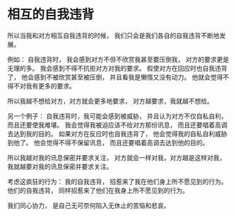 # 相互的自我违背

所以当我和对方相互自我违背的时候，
我们只会是我们各自的自我违背不断地发展。

例如：
自我违背时，
我会感到对方不但不欣赏我甚至要压倒我，
对方的要求更是无理的多。
我会感到不得不抗拒对方对我的要求。
假使对方在回应时也自我违背了，
他会感到不被欣赏甚至被压倒，
并且看我是懒惰又没有动力。
他就会觉得不得不对我有更多的要求。

所以我越不想给对方，对方就会更多地要求，
对方越要求，我就越不想给。

另一个例子：
自我违背时，我可能会感到被威胁，
并且认为对方不仅自私自利，
而且还要使我难堪。
我会觉得我被迫应该不给对方那份讯息，
而且还要唱着高调去达到我的目的。
如果对方在反应时也自我违背了，
他会觉得我的自私自利威胁到他了。
他会觉得不得不保留讯息，
而且还要唱着高调去达到他的目的。

所以我越对我的讯息保密并要求关注，
对方就会一样对我，对方越是这样对我，
我就越要对我的讯息保密并要求关注。

考虑这疯狂的行为：
我的自我违背，
招惹来了我在他们身上所不愿见到的行为。
他们的自我违背，
同样招惹来了他们在我身上所不愿见到的行为。

我们同心协力，
是自己无可奈何陷入无休止的苦恼和悲哀。